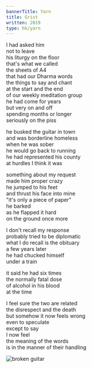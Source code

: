 ```yaml
---
bannerTitle: Yarn
title: Grist
written: 2019
type: hk/yarn
---
```


I had asked him  
not to leave  
his liturgy on the floor  
that's what we called  
the sheets of A4  
that had our Dharma words  
the things to say and chant  
at the start and the end  
of our weekly meditation group    
he had come for years  
but very on and off  
spending months or longer  
seriously on the piss


he busked the guitar in town  
and was borderline homeless  
when he was sober  
he would go back to running  
he had represented his county  
at hurdles I think it was  


something about my request  
made him proper crazy  
he jumped to his feet  
and thrust his face into mine  
"it's only a piece of paper"  
he barked  
as he flapped it hard  
on the ground once more


I don't recall my response  
probably tried to be diplomatic  
what I do recall is the obituary  
a few years later  
he had chucked himself  
under a train  


it said he had six times  
the normally fatal dose  
of alcohol in his blood  
at the time  


I feel sure the two are related  
the disrespect and the death  
but somehow it now feels wrong  
even to speculate  
except to say  
I now feel  
the meaning of the words  
is in the manner of their handling  

![broken guitar](/images/bucket/brokenGuitar.jpg "broken guitar") 
